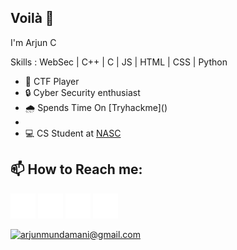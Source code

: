 <h2>Voilà 👋</h2>


<h7>I'm Arjun C</h7>

Skills : WebSec | C++ | C | JS | HTML | CSS | Python

- 🚩 CTF Player 
- 🔒 Cyber Security enthusiast 
- 🌧️ Spends Time On  [Tryhackme](<script src="https://tryhackme.com/badge/58123"></script>) 
- 
- 💻 CS Student at [NASC](https://nasc.ac.in/)

<h2>📫 How to Reach me: </h2> 

   [<img src='twitter.png' alt='twitter' height='40'>](https://twitter.com/H4K3R_)  [<img src='github.png' alt='github' height='40'>](https://github.com/H4K3R13)  [<img src='instagram.png' alt='instagram' height='40'>](https://www.instagram.com/arjun_mundmani/)  [<img src='linkedin.png' alt='linkedin' height='40'>](https://www.linkedin.com/in/arjun-c-6144a4201/)

<a href="mailto:arjunmundamani@gmail.com">![arjunmundamani@gmail.com](https://img.shields.io/badge/Gmail-D14836?style=for-the-badge&logo=gmail&logoColor=white)</a> 

